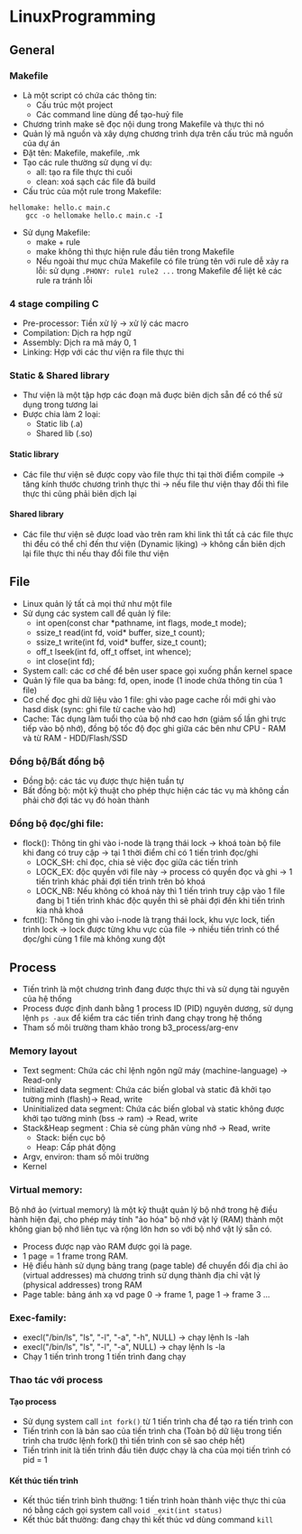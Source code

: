 # LinuxProgramming
## General
### Makefile 
- Là một script có chứa các thông tin:
    - Cấu trúc một project
    - Các command line dùng để tạo-huỷ file
- Chương trình make sẽ đọc nội dung trong Makefile và thực thi nó
- Quản lý mã nguồn và xây dựng chương trình dựa trên cấu trúc mã nguồn của dự án 
- Đặt tên: Makefile, makefile, .mk 
- Tạo các rule thường sử dụng ví dụ: 
    - all: tạo ra file thực thi cuối
    - clean: xoá sạch các file đã build
- Cấu trúc của một rule trong Makefile:
```  
hellomake: hello.c main.c
    gcc -o hellomake hello.c main.c -I 
```  
- Sử dụng Makefile: 
    - make + rule
    - make không thì thực hiện rule đầu tiên trong Makefile
    - Nếu ngoài thư mục chứa Makefile có file trùng tên với rule dễ xảy ra lỗi: sử  dụng `.PHONY: rule1 rule2 ...` trong Makefile để liệt kê các rule ra tránh lỗi  
### 4 stage compiling C
- Pre-processor: Tiền xử lý -> xử lý các macro 
- Compilation: Dịch ra hợp ngữ
- Assembly: Dịch ra mã máy 0, 1
- Linking: Hợp với các thư viện ra file thực thi
### Static & Shared library
- Thư viện là một tập hợp các đoạn mã đuợc biên dịch sẵn để có thể sử dụng trong tương lai
- Được chia làm 2 loại:
    - Static lib (.a)
    - Shared lib (.so)
#### Static library  
- Các file thư viện sẽ được copy vào file thực thi tại thời điểm compile -> tăng kính thước chương trình thực thi -> nếu file thư viện thay đổi thì file thực thi cũng phải biên dịch lại
#### Shared library
- Các file thư viện sẽ được load vào trên ram khi link thì tất cả các file thực thi đều có thể chỉ đến thư viện (Dynamic lịking) -> không cần biên dịch lại file thực thi nếu thay đổi file thư viện
## File
- Linux quản lý tất cả mọi thứ như một file
- Sử dụng các system call để quản lý file: 
    - int open(const char *pathname, int flags, mode_t mode);
    - ssize_t read(int fd, void* buffer, size_t count);
    - ssize_t write(int fd, void* buffer, size_t count);
    - off_t lseek(int fd, off_t offset, int whence);
    - int close(int fd);
- System call: các cơ chế để bên user space gọi xuống phần kernel space
- Quản lý file qua ba bảng: fd, open, inode (1 inode chứa thông tin của 1 file)
- Cơ chế đọc ghi dữ liệu vào 1 file: ghi vào page cache rồi mới ghi vào hasd disk (sync: ghi file từ cache vào hd)
- Cache: Tác dụng làm tuổi thọ của bộ nhớ cao hơn (giảm số lần ghi trực tiếp vào bộ nhớ), đồng bộ tốc độ đọc ghi giữa các bên như CPU - RAM và từ RAM - HDD/Flash/SSD
### Đồng bộ/Bất đồng bộ
- Đồng bộ: các tác vụ được thực hiện tuần tự  
- Bất đồng bộ: một kỹ thuật cho phép thực hiện các tác vụ mà không cần phải chờ đợi tác vụ đó hoàn thành  
### Đồng bộ đọc/ghi file:
- flock(): Thông tin ghi vào i-node là trạng thái lock -> khoá toàn bộ file khi đang có truy cập -> tại 1 thời điểm chỉ có 1 tiến trình đọc/ghi  
    - LOCK_SH: chỉ đọc, chia sẻ việc đọc giữa các tiến trình
    - LOCK_EX: độc quyền với file này -> process có quyền đọc và ghi -> 1 tiến trình khác phải đợi tiến trình trên bỏ khoá  
    - LOCK_NB: Nếu không có khoá này thì 1 tiến trình truy cập vào 1 file đang bị 1 tiến trình khác độc quyền thì sẽ phải đợi đến khi tiến trình kia nhả khoá
- fcntl(): Thông tin ghi vào i-node là trạng thái lock, khu vực lock, tiến trình lock -> lock được từng khu vực của file -> nhiều tiến trình có thể đọc/ghi cùng 1 file mà không xung đột  
## Process
- Tiến trình là một chương trình đang được thực thi và sử dụng tài nguyên của hệ thống
- Process được định danh bằng 1 process ID (PID) nguyên dương, sử dụng lệnh `ps -aux` để kiểm tra các tiến trình đang chạy trong hệ thống  
- Tham số môi trường tham khảo trong b3_process/arg-env
### Memory layout
- Text segment: Chứa các chỉ lệnh ngôn ngữ máy (machine-language) -> Read-only
- Initialized data segment: Chứa các biến global và static đã khởi tạo tường minh (flash)-> Read, write
- Uninitialized data segment: Chứa các biến global và static không được khởi tạo tường minh (bss -> ram) -> Read, write   
- Stack&Heap segment : Chia sẻ cùng phân vùng nhớ -> Read, write
    - Stack: biến cục bộ 
    - Heap: Cấp phát động
- Argv, environ: tham số môi trường
- Kernel  
### Virtual memory:  
Bộ nhớ ảo (virtual memory) là một kỹ thuật quản lý bộ nhớ trong hệ điều hành hiện đại, cho phép máy tính "ảo hóa" bộ nhớ vật lý (RAM) thành một không gian bộ nhớ liên tục và rộng lớn hơn so với bộ nhớ vật lý sẵn có.  
- Process được nạp vào RAM được gọi là page.
- 1 page = 1 frame trong RAM.
- Hệ điều hành sử dụng bảng trang (page table) để chuyển đổi địa chỉ ảo (virtual addresses) mà chương trình sử dụng thành địa chỉ vật lý (physical addresses) trong RAM 
- Page table: bảng ánh xạ vd page 0 -> frame 1, page 1 -> frame 3 ...
### Exec-family: 
- execl("/bin/ls", "ls", "-l", "-a", "-h", NULL) -> chạy lệnh ls -lah
- execl("/bin/ls", "ls", "-l", "-a", NULL) -> chạy lệnh ls -la
- Chạy 1 tiến trình trong 1 tiến trình đang chạy
### Thao tác với process
#### Tạo process
- Sử dụng system call `int fork()` từ 1 tiến trình cha để tạo ra tiến trình con 
- Tiến trình con là bản sao của tiến trình cha (Toàn bộ dữ liệu trong tiến trình cha trước lệnh fork() thì tiến trình con sẽ sao chép hết)
- Tiến trình init là tiến trình đầu tiên được chạy là cha của mọi tiến trình có pid = 1 
#### Kết thúc tiến trình
- Kết thúc tiến trình bình thường: 1 tiến trình hoàn thành việc thực thi của nó bằng cách gọi system call `void _exit(int status)`
- Kết thúc bất thường: đang chạy thì kết thúc vd dùng command `kill`